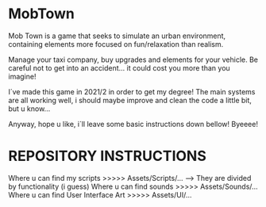# MobTown


Mob Town is a game that seeks to simulate an urban environment, containing elements more focused on fun/relaxation than realism.

Manage your taxi company, buy upgrades and elements for your vehicle. Be careful not to get into an accident... it could cost you more than you imagine!

I´ve made this game in 2021/2 in order to get my degree! The main systems are all working well, i should maybe improve and clean the code a little bit, but u know...

Anyway, hope u like, i´ll leave some basic instructions down bellow! Byeeee!


# REPOSITORY INSTRUCTIONS

Where u can find my scripts >>>>> Assets/Scripts/... --> They are divided by functionality (i guess)
Where u can find sounds >>>>> Assets/Sounds/...
Where u can find User Interface Art >>>>> Assets/UI/...
